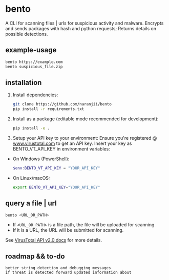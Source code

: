 # bento
A CLI for scanning files | urls for suspicious activity and malware. Encrypts and sends packages with hash and python requests; Returns details on possible detections.
## example-usage
```sh
bento https://example.com
bento suspicious_file.zip
```
## installation
1. Install dependencies:
	 ```sh
     git clone https://github.com/naranjii/bento
	 pip install -r requirements.txt
	 ```
2. Install as a package (editable mode recommended for development):
	 ```sh
	 pip install -e .
	 ```
3. Setup your API key to your environment:
Ensure you're registered @ www.virustotal.com to get an API key.
Insert your key as BENTO_VT_API_KEY in environment variables:

- On Windows (PowerShell):
	```powershell
	$env:BENTO_VT_API_KEY = "YOUR_API_KEY"
	```
- On Linux/macOS:
	```sh
	export BENTO_VT_API_KEY="YOUR_API_KEY"
	```

## query a file | url
```sh
bento <URL_OR_PATH>
```

- If `<URL_OR_PATH>` is a file path, the file will be uploaded for scanning.
- If it is a URL, the URL will be submitted for scanning.

See [VirusTotal API v2.0 docs](https://docs.virustotal.com/v2.0/) for more details.

## roadmap && to-do
```
better string detection and debugging messages
if threat is detected forward updated information about 
```